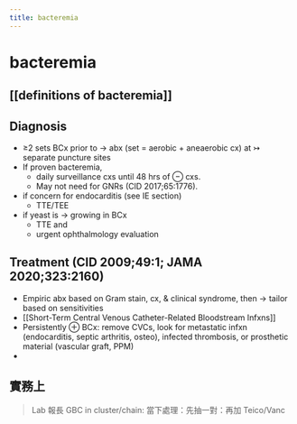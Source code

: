 ```yaml
---
title: bacteremia
---
```


# bacteremia

## [[definitions of bacteremia]]

## Diagnosis

- ≥2 sets BCx prior to → abx (set = aerobic + aneaerobic cx) at ↣ separate puncture sites
- If proven bacteremia,
  - daily surveillance cxs until 48 hrs of ⊖ cxs.
  - May not need for GNRs (ClD 2017;65:1776).
- if concern for endocarditis (see IE section)
  - TTE/TEE
- if yeast is → growing in BCx
  - TTE and
  - urgent ophthalmology evaluation

## Treatment (CID 2009;49:1; JAMA 2020;323:2160)

- Empiric abx based on Gram stain, cx, & clinical syndrome, then → tailor based on sensitivities
- [[Short-Term Central Venous Catheter-Related Bloodstream Infxns]]
- Persistently ⊕ BCx: remove CVCs, look for metastatic infxn (endocarditis, septic arthritis, osteo), infected thrombosis, or prosthetic material (vascular graft, PPM)
-

## 實務上

> Lab 報長 GBC in cluster/chain: 當下處理：先抽一對：再加 Teico/Vanc
